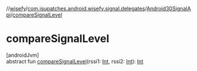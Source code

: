 //[wisefy](../../../index.md)/[com.isupatches.android.wisefy.signal.delegates](../index.md)/[Android30SignalApi](index.md)/[compareSignalLevel](compare-signal-level.md)

# compareSignalLevel

[androidJvm]\
abstract fun [compareSignalLevel](compare-signal-level.md)(rssi1: [Int](https://kotlinlang.org/api/latest/jvm/stdlib/kotlin/-int/index.html), rssi2: [Int](https://kotlinlang.org/api/latest/jvm/stdlib/kotlin/-int/index.html)): [Int](https://kotlinlang.org/api/latest/jvm/stdlib/kotlin/-int/index.html)
